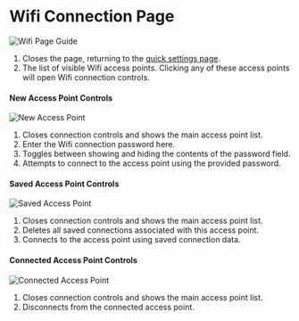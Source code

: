 # Wifi Connection Page

![Wifi Page Guide](../images/screenshots/pages/wifiList.png?raw=true "Wifi page guide")
1. Closes the page, returning to the [quick settings page](./quickSettings.md).
2. The list of visible Wifi access points. Clicking any of these access points will open Wifi connection controls.

#### New Access Point Controls
![New Access Point](../images/screenshots/wifi/new.png?raw=true "New AP guide")
1. Closes connection controls and shows the main access point list.
2. Enter the Wifi connection password here.
3. Toggles between showing and hiding the contents of the password field.
4. Attempts to connect to the access point using the provided password.

#### Saved Access Point Controls
![Saved Access Point](../images/screenshots/wifi/saved.png?raw=true "Saved AP guide")
1. Closes connection controls and shows the main access point list.
2. Deletes all saved connections associated with this access point.
3. Connects to the access point using saved connection data.

#### Connected Access Point Controls
![Connected Access Point](../images/screenshots/wifi/connected.png?raw=true "Connected AP guide")
1. Closes connection controls and shows the main access point list.
2. Disconnects from the connected access point.
